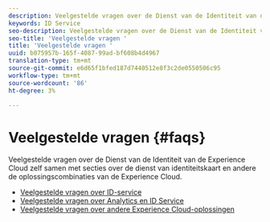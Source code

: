 ```yaml
---
description: Veelgestelde vragen over de Dienst van de Identiteit van de Experience Cloud zelf samen met secties over de dienst van identiteitskaart en andere de oplossingscombinaties van de Experience Cloud.
keywords: ID Service
seo-description: Veelgestelde vragen over de Dienst van de Identiteit van de Experience Cloud zelf samen met secties over de dienst van identiteitskaart en andere de oplossingscombinaties van de Experience Cloud.
seo-title: 'Veelgestelde vragen '
title: 'Veelgestelde vragen '
uuid: b075957b-165f-4087-99ad-bf608b4d4967
translation-type: tm+mt
source-git-commit: e6d65f1bfed187d7440512e8f3c2de0550506c95
workflow-type: tm+mt
source-wordcount: '86'
ht-degree: 3%

---
```



# Veelgestelde vragen {#faqs}

Veelgestelde vragen over de Dienst van de Identiteit van de Experience Cloud zelf samen met secties over de dienst van identiteitskaart en andere de oplossingscombinaties van de Experience Cloud.

* [Veelgestelde vragen over ID-service](faq.md)
* [Veelgestelde vragen over Analytics en ID Service](analytics-faq.md)
* [Veelgestelde vragen over andere Experience Cloud-oplossingen](other-faq.md)
